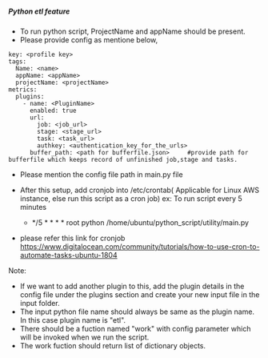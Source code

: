 ##### Python etl feature 

* To run python script, ProjectName and appName should be present.
* Please provide config as mentione below,
```
key: <profile key>
tags: 
  Name: <name>
  appName: <appName>
  projectName: <projectName>
metrics:
  plugins:
    - name: <PluginName>
      enabled: true
      url:
        job: <job_url> 
        stage: <stage_url>
        task: <task_url>
        authkey: <authentication_key_for_the_urls>
      buffer_path: <path for bufferfile.json>     #provide path for bufferfile which keeps record of unfinished job,stage and tasks. 
```
* Please mention the config file path in main.py file
* After this setup, add cronjob into /etc/crontab( Applicable for Linux AWS instance, else run this script as a cron job)
	ex: To run script every 5 minutes 
	 -  */5 * * * * root python /home/ubuntu/python_script/utility/main.py

 * please refer this link for cronjob
	https://www.digitalocean.com/community/tutorials/how-to-use-cron-to-automate-tasks-ubuntu-1804

Note:

* If we want to add another plugin to this, add the plugin details in the config file under the plugins section and create your new input file in the input folder. 
* The input python file name should always be same as the plugin name. In this case plugin name is "etl".
* There should be a fuction named "work" with config parameter which will be invoked when we run the script. 
* The work fuction should return list of dictionary objects.









